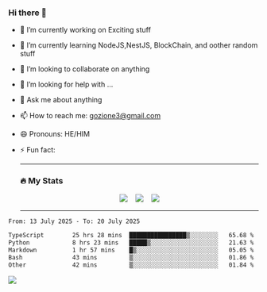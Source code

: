 ### Hi there 👋

<!--
**charlieScript/charlieScript** is a ✨ _special_ ✨ repository because its `README.md` (this file) appears on your GitHub profile.

Here are some ideas to get you started: -->

- 🔭 I’m currently working on Exciting stuff
- 🌱 I’m currently learning NodeJS,NestJS, BlockChain, and oother random stuff
- 👯 I’m looking to collaborate on anything
- 🤔 I’m looking for help with ...
- 💬 Ask me about anything
- 📫 How to reach me: gozione3@gmail.com
- 😄 Pronouns: HE/HIM
- ⚡ Fun fact:


  ---

  ### :fire: My Stats

  <div id="stats" align="center">
  <img src="http://github-readme-streak-stats.herokuapp.com?user=charlieScript&theme=dark&date_format=M%20j%5B%2C%20Y%5D" />&nbsp;&nbsp;&nbsp;
  <img src="https://github-readme-stats.vercel.app/api/top-langs/?username=charlieScript&layout=compact&theme=vision-friendly-dark"/>&nbsp;&nbsp;&nbsp;
  <img src="https://github-readme-stats.vercel.app/api?username=charlieScript&show_icons=true&theme=radical"/>
  </div>

  ---



<!--START_SECTION:waka-->

```txt
From: 13 July 2025 - To: 20 July 2025

TypeScript        25 hrs 28 mins  ████████████████▒░░░░░░░░   65.68 %
Python            8 hrs 23 mins   █████▒░░░░░░░░░░░░░░░░░░░   21.63 %
Markdown          1 hr 57 mins    █▒░░░░░░░░░░░░░░░░░░░░░░░   05.05 %
Bash              43 mins         ▒░░░░░░░░░░░░░░░░░░░░░░░░   01.86 %
Other             42 mins         ▒░░░░░░░░░░░░░░░░░░░░░░░░   01.84 %
```

<!--END_SECTION:waka-->
![](https://komarev.com/ghpvc/?username=charlieScript)
